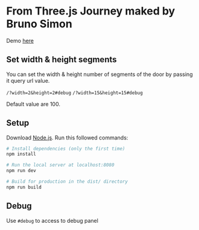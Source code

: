 # From Three.js Journey maked by Bruno Simon

Demo [here](https://nimble-stroopwafel-0b8154.netlify.app/)

## Set width & height segments

You can set the width & height number of segments of the door by passing it query url value.

`/?width=2&height=2#debug`
`/?width=15&height=15#debug`

Default value are 100.

## Setup

Download [Node.js](https://nodejs.org/en/download/).
Run this followed commands:

```bash
# Install dependencies (only the first time)
npm install

# Run the local server at localhost:8080
npm run dev

# Build for production in the dist/ directory
npm run build
```

## Debug

Use `#debug` to access to debug panel
